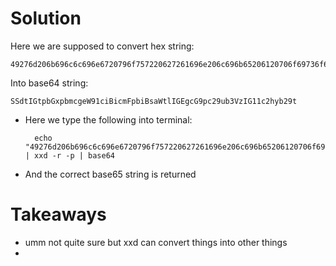 # Solution


Here we are supposed to convert hex string:

    49276d206b696c6c696e6720796f757220627261696e206c696b65206120706f69736f6e6f7573206d757368726f6f6d

Into base64 string:

    SSdtIGtpbGxpbmcgeW91ciBicmFpbiBsaWtlIGEgcG9pc29ub3VzIG11c2hyb29t

- Here we type the following into terminal:

        echo "49276d206b696c6c696e6720796f757220627261696e206c696b65206120706f69736f6e6f7573206d757368726f6f6d" | xxd -r -p | base64

- And the correct base65 string is returned


# Takeaways

- umm not quite sure but xxd can convert things into other things
- 
